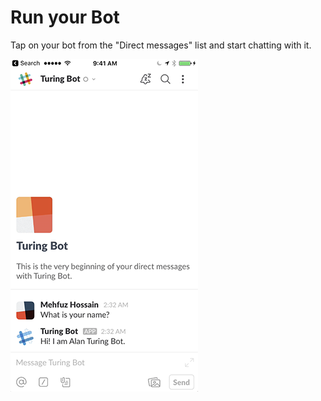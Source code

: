# Run your Bot

Tap on your bot from the "Direct messages" list and start chatting with it.


![](slack-turing-bot.png)